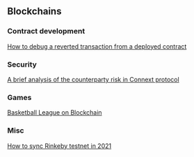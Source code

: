 ## Blockchains

### Contract development

[How to debug a reverted transaction from a deployed contract](./docs/debug_revert_tx.md)

### Security

[A brief analysis of the counterparty risk in Connext protocol](./docs/connext_counterparty_risk.md)

### Games

[Basketball League on Blockchain](https://github.com/FanM/blob_contracts/README.md)

### Misc

[How to sync Rinkeby testnet in 2021](./docs/rinkeby_sync.md)
